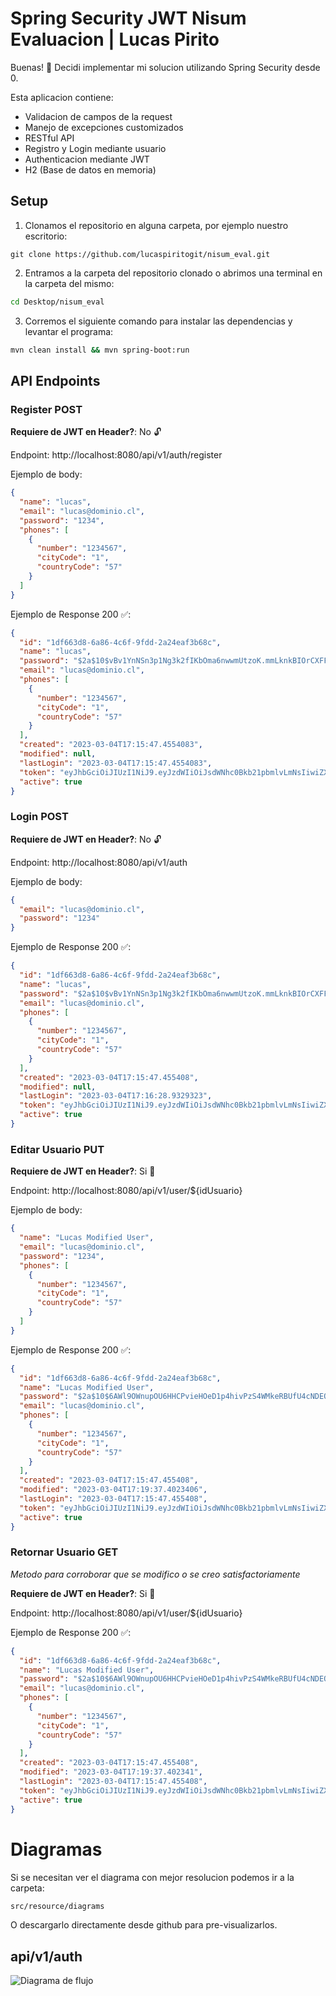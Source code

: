# Spring Security JWT Nisum Evaluacion | Lucas Pirito

Buenas! 👋 Decidi implementar mi solucion utilizando Spring Security desde 0.

Esta aplicacion contiene:

- Validacion de campos de la request
- Manejo de excepciones customizados
- RESTful API
- Registro y Login mediante usuario
- Authenticacion mediante JWT
- H2 (Base de datos en memoria)

## Setup

1. Clonamos el repositorio en alguna carpeta, por ejemplo nuestro escritorio:

```git
git clone https://github.com/lucaspiritogit/nisum_eval.git
```

2. Entramos a la carpeta del repositorio clonado o abrimos una terminal en la carpeta del mismo:

```bash
cd Desktop/nisum_eval
```

3. Corremos el siguiente comando para instalar las dependencias y levantar el programa:

```bash
mvn clean install && mvn spring-boot:run
```

## API Endpoints

### Register **POST**

**Requiere de JWT en Header?**: No 🔓

Endpoint: http://localhost:8080/api/v1/auth/register

Ejemplo de body:

```json
{
  "name": "lucas",
  "email": "lucas@dominio.cl",
  "password": "1234",
  "phones": [
    {
      "number": "1234567",
      "cityCode": "1",
      "countryCode": "57"
    }
  ]
}
```

Ejemplo de Response 200 ✅:

```json
{
  "id": "1df663d8-6a86-4c6f-9fdd-2a24eaf3b68c",
  "name": "lucas",
  "password": "$2a$10$vBv1YnNSn3p1Ng3k2fIKbOma6nwwmUtzoK.mmLknkBIOrCXFFUS72",
  "email": "lucas@dominio.cl",
  "phones": [
    {
      "number": "1234567",
      "cityCode": "1",
      "countryCode": "57"
    }
  ],
  "created": "2023-03-04T17:15:47.4554083",
  "modified": null,
  "lastLogin": "2023-03-04T17:15:47.4554083",
  "token": "eyJhbGciOiJIUzI1NiJ9.eyJzdWIiOiJsdWNhc0Bkb21pbmlvLmNsIiwiZXhwIjoxNjc3OTg0OTQ3LCJpYXQiOjE2Nzc5NjA5NDd9.bd5ZW8LVNbQKBf3uIDRfuXstsGeymLmNGdtvgTXDxV0",
  "active": true
}
```

### Login **POST**

**Requiere de JWT en Header?**: No 🔓

Endpoint: http://localhost:8080/api/v1/auth

Ejemplo de body:

```json
{
  "email": "lucas@dominio.cl",
  "password": "1234"
}
```

Ejemplo de Response 200 ✅:

```json
{
  "id": "1df663d8-6a86-4c6f-9fdd-2a24eaf3b68c",
  "name": "lucas",
  "password": "$2a$10$vBv1YnNSn3p1Ng3k2fIKbOma6nwwmUtzoK.mmLknkBIOrCXFFUS72",
  "email": "lucas@dominio.cl",
  "phones": [
    {
      "number": "1234567",
      "cityCode": "1",
      "countryCode": "57"
    }
  ],
  "created": "2023-03-04T17:15:47.455408",
  "modified": null,
  "lastLogin": "2023-03-04T17:16:28.9329323",
  "token": "eyJhbGciOiJIUzI1NiJ9.eyJzdWIiOiJsdWNhc0Bkb21pbmlvLmNsIiwiZXhwIjoxNjc3OTg0OTQ3LCJpYXQiOjE2Nzc5NjA5NDd9.bd5ZW8LVNbQKBf3uIDRfuXstsGeymLmNGdtvgTXDxV0",
  "active": true
}
```

### Editar Usuario **PUT**

**Requiere de JWT en Header?**: Si 🔐

Endpoint: http://localhost:8080/api/v1/user/${idUsuario}

Ejemplo de body:

```json
{
  "name": "Lucas Modified User",
  "email": "lucas@dominio.cl",
  "password": "1234",
  "phones": [
    {
      "number": "1234567",
      "cityCode": "1",
      "countryCode": "57"
    }
  ]
}
```

Ejemplo de Response 200 ✅:

```json
{
  "id": "1df663d8-6a86-4c6f-9fdd-2a24eaf3b68c",
  "name": "Lucas Modified User",
  "password": "$2a$10$6AWl9OWnupOU6HHCPvieHOeD1p4hivPzS4WMkeRBUfU4cNDEQtp5i",
  "email": "lucas@dominio.cl",
  "phones": [
    {
      "number": "1234567",
      "cityCode": "1",
      "countryCode": "57"
    }
  ],
  "created": "2023-03-04T17:15:47.455408",
  "modified": "2023-03-04T17:19:37.4023406",
  "lastLogin": "2023-03-04T17:15:47.455408",
  "token": "eyJhbGciOiJIUzI1NiJ9.eyJzdWIiOiJsdWNhc0Bkb21pbmlvLmNsIiwiZXhwIjoxNjc3OTg1MTc3LCJpYXQiOjE2Nzc5NjExNzd9.WU19a7XG7n--g1ck-ckRUk5el1mzyEMo-ThEGZjRSQE",
  "active": true
}
```

### Retornar Usuario **GET**

_Metodo para corroborar que se modifico o se creo satisfactoriamente_

**Requiere de JWT en Header?**: Si 🔐

Endpoint: http://localhost:8080/api/v1/user/${idUsuario}

Ejemplo de Response 200 ✅:

```json
{
  "id": "1df663d8-6a86-4c6f-9fdd-2a24eaf3b68c",
  "name": "Lucas Modified User",
  "password": "$2a$10$6AWl9OWnupOU6HHCPvieHOeD1p4hivPzS4WMkeRBUfU4cNDEQtp5i",
  "email": "lucas@dominio.cl",
  "phones": [
    {
      "number": "1234567",
      "cityCode": "1",
      "countryCode": "57"
    }
  ],
  "created": "2023-03-04T17:15:47.455408",
  "modified": "2023-03-04T17:19:37.402341",
  "lastLogin": "2023-03-04T17:15:47.455408",
  "token": "eyJhbGciOiJIUzI1NiJ9.eyJzdWIiOiJsdWNhc0Bkb21pbmlvLmNsIiwiZXhwIjoxNjc3OTg1MTc3LCJpYXQiOjE2Nzc5NjExNzd9.WU19a7XG7n--g1ck-ckRUk5el1mzyEMo-ThEGZjRSQE",
  "active": true
}
```

# Diagramas

Si se necesitan ver el diagrama con mejor resolucion podemos ir a la carpeta:

```bash
src/resource/diagrams
```

O descargarlo directamente desde github para pre-visualizarlos.

## api/v1/auth

![Diagrama de flujo](./src/main/resources/diagrams/Diagrama-de-flujo.png)
